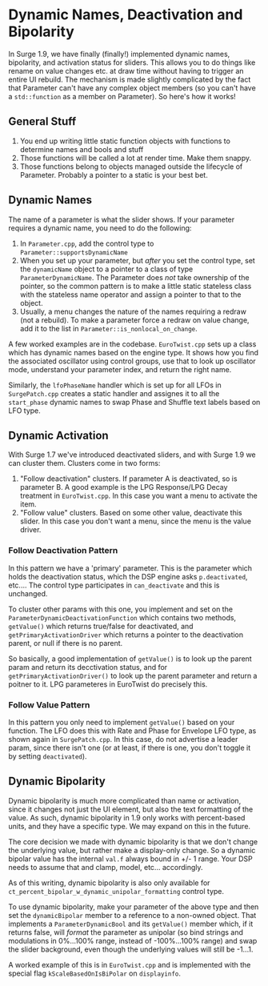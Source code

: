 # Dynamic Names, Deactivation and Bipolarity

In Surge 1.9, we have finally (finally!) implemented dynamic names, bipolarity, and activation
status for sliders. This allows you to do things like rename on value changes etc. at
draw time without having to trigger an entire UI rebuild. The mechanism is made slightly
complicated by the fact that Parameter can't have any complex object members (so you can't have
a `std::function` as a member on Parameter). So here's how it works!

## General Stuff

1. You end up writing little static function objects with functions to determine
   names and bools and stuff
2. Those functions will be called a lot at render time. Make them snappy.
3. Those functions belong to objects managed outside the lifecycle of Parameter.
   Probably a pointer to a static is your best bet.

## Dynamic Names

The name of a parameter is what the slider shows. If your parameter requires a dynamic
name, you need to do the following:

1. In `Parameter.cpp`, add the control type to `Parameter::supportsDynamicName`
2. When you set up your parameter, but *after* you set the control type, set the
   `dynamicName` object to a pointer to a class of type `ParameterDynamicName`. The
   Parameter does *not* take ownership of the pointer, so the common pattern is
   to make a little static stateless class with the stateless name operator and
   assign a pointer to that to the object.
3. Usually, a menu changes the nature of the names requiring a redraw (not a rebuild).
   To make a parameter force a redraw on value change, add it to the list in
   `Parameter::is_nonlocal_on_change`.

A few worked examples are in the codebase. `EuroTwist.cpp` sets up a class
which has dynamic names based on the engine type. It shows how you find the
associated oscillator using control groups, use that to look up oscillator mode,
understand your parameter index, and return the right name.

Similarly, the `lfoPhaseName` handler which is set up for all LFOs in `SurgePatch.cpp`
creates a static handler and assignes it to all the `start_phase` dynamic
names to swap Phase and Shuffle text labels based on LFO type.

## Dynamic Activation

With Surge 1.7 we've introduced deactivated sliders, and with Surge 1.9 we can cluster them.
Clusters come in two forms:

1. "Follow deactivation" clusters. If parameter A is deactivated, so is parameter B.
   A good example is the LPG Response/LPG Decay treatment in `EuroTwist.cpp`.
   In this case you want a menu to activate the item.
2. "Follow value" clusters. Based on some other value, deactivate this slider. In this case
   you don't want a menu, since the menu is the value driver.

### Follow Deactivation Pattern

In this pattern we have a 'primary' parameter. This is the parameter which holds the
deactivation status, which the DSP engine asks `p.deactivated`, etc.... The control type
participates in `can_deactivate` and this is unchanged.

To cluster other params with this one, you implement and set on the
`ParameterDynamicDeactivationFunction` which contains two methods,
`getValue()` which returns true/false for deactivated, and
`getPrimaryActivationDriver` which returns a pointer to the deactivation parent,
or null if there is no parent.

So basically, a good implementation of `getValue()` is to look up the parent param and
return its decctivation status, and for `getPrimaryActivationDriver()` to look up the
parent parameter and return a poitner to it. LPG parameteres in EuroTwist do precisely this.

### Follow Value Pattern

In this pattern you only need to implement `getValue()` based on your function.
The LFO does this with Rate and Phase for Envelope LFO type, as shown again in
`SurgePatch.cpp`. In this case, do not advertise a leader param, since there isn't one
(or at least, if there is one, you don't toggle it by setting `deactivated`).

## Dynamic Bipolarity

Dynamic bipolarity is much more complicated than name or activation, since it
changes not just the UI element, but also the text formatting of the value.
As such, dynamic bipolarity in 1.9 only works with percent-based units, and they
have a specific type. We may expand on this in the future.

The core decision we made with dynamic bipolarity is that we don't change the
underlying value, but rather make a display-only change. So a dynamic bipolar
value has the internal `val.f` always bound in +/- 1 range.
Your DSP needs to assume that and clamp, model, etc... accordingly.

As of this writing, dynamic bipolarity is also only available for
`ct_percent_bipolar_w_dynamic_unipolar_formatting` control type.

To use dynamic bipolarity, make your parameter of the above type and then
set the `dynamicBipolar` member to a reference to a non-owned object.
That implements a `ParameterDynamicBool` and its `getValue()` member which,
if it returns false, will *format* the parameter as unipolar (so bind
strings and modulations in 0%...100% range, instead of -100%...100% range) and swap the slider
background, even though the underlying values will still be -1...1.

A worked example of this is in `EuroTwist.cpp` and is implemented with
the special flag `kScaleBasedOnIsBiPolar` on `displayinfo`.

